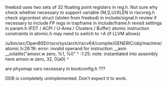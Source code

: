 freebsd uses two sets of 32 floating point registers in reg.h. Not sure why
check whether necessary to support variable {M,S,U}XLEN in riscvreg.h
check sigcontext struct (stolen from freebsd) in include/signal.h
review if necessary to include FP regs in trapframe in include/frame.h
revisit settings in param.h (FDT / ACPI / U-Area / Clusters / Buffer)
atomic instruction constraints in atomic.h may need to switch to +A (if LLVM allows)

/u/bin/src/OpenBSD/riscv/sys/arch/riscv64/compile/GENERIC/obj/machine/atomic.h:28:19: error: invalid operand for instruction
        __asm __volatile("amoor.w zero, %1, %0"
                         ^
<inline asm>:1:25: note: instantiated into assembly here
        amoor.w zero, 32, 0(a0)
                               ^

are physmap vars necessary in bootconfig.h ???


DDB is completely unimplemented. Don't expect it to work.

